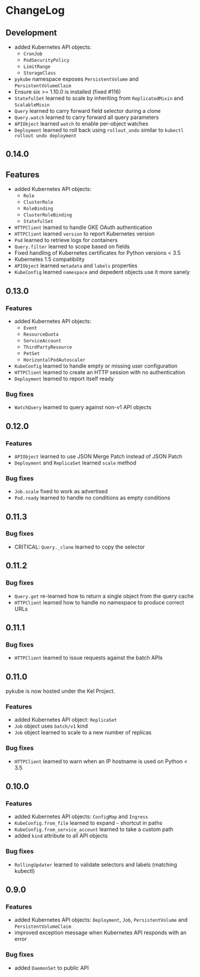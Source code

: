 # ChangeLog

## Development

* added Kubernetes API objects:
  * `CronJob`
  * `PodSecurityPolicy`
  * `LimitRange`
  * `StorageClass`
* `pykube` namespace exposes `PersistentVolume` and `PersistentVolumeClaim`
* Ensure six >= 1.10.0 is installed (fixed #116)
* `StatefulSet` learned to scale by inheriting from `ReplicatedMixin` and `ScalableMixin`
* `Query` learned to carry forward field selector during a clone
* `Query.watch` learned to carry forward all query parameters
* `APIObject` learned `watch` to enable per-object watches
* `Deployment` learned to roll back using `rollout_undo` similar to `kubectl rollout undo deployment`

## 0.14.0

## Features

* added Kubernetes API objects:
  * `Role`
  * `ClusterRole`
  * `RoleBinding`
  * `ClusterRoleBinding`
  * `StatefulSet`
* `HTTPClient` learned to handle GKE OAuth authentication
* `HTTPClient` learned `version` to report Kubernetes version
* `Pod` learned to retrieve logs for containers
* `Query.filter` learned to scope based on fields
* Fixed handling of Kubernetes certificates for Python versions < 3.5
* Kubernetes 1.5 compatibility
* `APIObject` learned `metadata` and `labels` properties
* `KubeConfig` learned `namespace` and depedent objects use it more sanely

## 0.13.0

### Features

* added Kubernetes API objects:
  * `Event`
  * `ResourceQuota`
  * `ServiceAccount`
  * `ThirdPartyResource`
  * `PetSet`
  * `HorizontalPodAutoscaler`
* `KubeConfig` learned to handle empty or missing user configuration
* `HTTPClient` learned to create an HTTP session with no authentication
* `Deployment` learned to report itself ready

### Bug fixes

* `WatchQuery` learned to query against non-v1 API objects

## 0.12.0

### Features

* `APIObject` learned to use JSON Merge Patch instead of JSON Patch
* `Deployment` and `ReplicaSet` learned `scale` method

### Bug fixes

* `Job.scale` fixed to work as advertised
* `Pod.ready` learned to handle no conditions as empty conditions

## 0.11.3

### Bug fixes

* CRITICAL: `Query._clone` learned to copy the selector

## 0.11.2

### Bug fixes

* `Query.get` re-learned how to return a single object from the query cache
* `HTTPClient` learned how to handle no namespace to produce correct URLs

## 0.11.1

### Bug fixes

* `HTTPClient` learned to issue requests against the batch APIs

## 0.11.0

pykube is now hosted under the Kel Project.

### Features

* added Kubernetes API object: `ReplicaSet`
* `Job` object uses `batch/v1` kind
* `Job` object learned to scale to a new number of replicas

### Bug fixes

* `HTTPClient` learned to warn when an IP hostname is used on Python < 3.5

## 0.10.0

### Features

* added Kubernetes API objects: `ConfigMap` and `Ingress`
* `KubeConfig.from_file` learned to expand `~` shortcut in paths
* `KubeConfig.from_service_account` learned to take a custom path
* added `kind` attribute to all API objects

### Bug fixes

* `RollingUpdater` learned to validate selectors and labels (matching kubectl)

## 0.9.0

### Features

* added Kubernetes API objects: `Deployment`, `Job`, `PersistentVolume` and `PersistentVolumeClaim`
* improved exception message when Kubernetes API responds with an error

### Bug fixes

* added `DaemonSet` to public API
